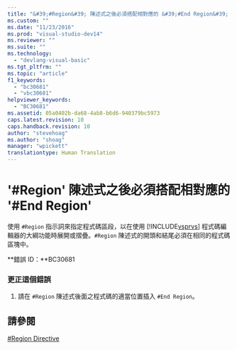 ```yaml
---
title: "&#39;#Region&#39; 陳述式之後必須搭配相對應的 &#39;#End Region&#39; | Microsoft Docs"
ms.custom: ""
ms.date: "11/23/2016"
ms.prod: "visual-studio-dev14"
ms.reviewer: ""
ms.suite: ""
ms.technology: 
  - "devlang-visual-basic"
ms.tgt_pltfrm: ""
ms.topic: "article"
f1_keywords: 
  - "bc30681"
  - "vbc30681"
helpviewer_keywords: 
  - "BC30681"
ms.assetid: 05a0402b-da68-4ab8-b6d6-940379bc5973
caps.latest.revision: 10
caps.handback.revision: 10
author: "stevehoag"
ms.author: "shoag"
manager: "wpickett"
translationtype: Human Translation
---
```

# &#39;#Region&#39; 陳述式之後必須搭配相對應的 &#39;#End Region&#39;
使用 `#Region` 指示詞來指定程式碼區段，以在使用 [!INCLUDE[vsprvs](../../csharp/includes/vsprvs_md.md)] 程式碼編輯器的大綱功能時展開或摺疊。`#Region` 陳述式的開頭和結尾必須在相同的程式碼區塊中。  
  
 **錯誤 ID：**BC30681  
  
### 更正這個錯誤  
  
1.  請在 `#Region` 陳述式後面之程式碼的適當位置插入 `#End Region`。  
  
## 請參閱  
 [\#Region Directive](../../visual-basic/language-reference/directives/region-directive.md)